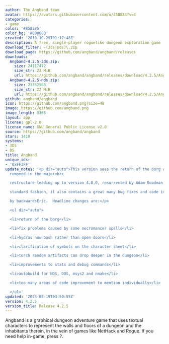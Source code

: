 ```yaml
---
author: The Angband team
avatar: https://avatars.githubusercontent.com/u/458884?v=4
categories:
- game
color: '#858585'
color_bg: '#808080'
created: '2010-10-29T01:17:48Z'
description: A free, single-player roguelike dungeon exploration game
download_filter: -(3ds|nds)\.zip
download_page: https://github.com/angband/angband/releases
downloads:
  Angband-4.2.5-3ds.zip:
    size: 24117472
    size_str: 23 MiB
    url: https://github.com/angband/angband/releases/download/4.2.5/Angband-4.2.5-3ds.zip
  Angband-4.2.5-nds.zip:
    size: 23332588
    size_str: 22 MiB
    url: https://github.com/angband/angband/releases/download/4.2.5/Angband-4.2.5-nds.zip
github: angband/angband
icon: https://github.com/angband.png?size=48
image: https://github.com/angband.png
image_length: 3366
layout: app
license: gpl-2.0
license_name: GNU General Public License v2.0
source: https://github.com/angband/angband
stars: 1418
systems:
- 3DS
- DS
title: Angband
unique_ids:
- '0xFF3FF'
update_notes: '<p dir="auto">This version sees the return of the borg automatic player,
  removed in the major<br>

  restructure leading up to version 4.0.0, resurrected by Adam Goodman.  In now<br>

  standard fashion, it also contains a great many bug fixes and code improvements<br>

  by backwardsEric.  Headline changes are:</p>

  <ul dir="auto">

  <li>return of the borg</li>

  <li>fix problems caused by some necromancer spells</li>

  <li>hydras now bash rather than open doors</li>

  <li>clarification of symbols on the character sheet</li>

  <li>torch random artifacts can drop deeper in the dungeon</li>

  <li>improvements to stats and debug commands</li>

  <li>autobuild for NDS, DOS, msys2 and nmake</li>

  <li>too many areas of code improvement to mention individually</li>

  </ul>'
updated: '2023-08-19T03:50:55Z'
version: 4.2.5
version_title: Release 4.2.5
---
```

Angband is a graphical dungeon adventure game that uses textual characters to represent the walls and floors of a dungeon and the inhabitants therein, in the vein of games like NetHack and Rogue. If you need help in-game, press ?.